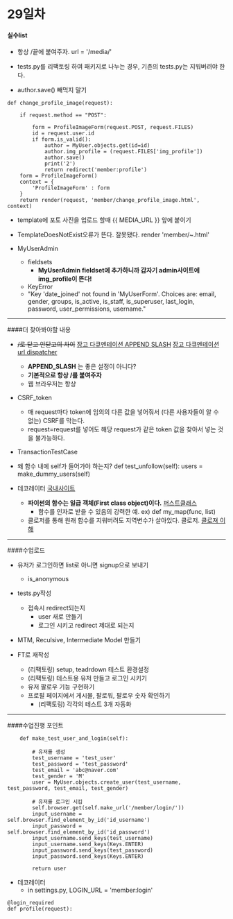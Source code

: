 # 29일차 

#### 실수list 
- 항상 /끝에 붙여주자. url = '/media/' 

- tests.py를 리팩토링 하여 패키지로 나누는 경우, 기존의 tests.py는 지워버려야 한다. 

- author.save() 빼먹지 말기 
```
def change_profile_image(request):

    if request.method == "POST":

        form = ProfileImageForm(request.POST, request.FILES)
        id = request.user.id
        if form.is_valid():
            author = MyUser.objects.get(id=id)
            author.img_profile = (request.FILES['img_profile'])
            author.save()
            print('2')
            return redirect('member:profile')
    form = ProfileImageForm()
    context = {
        'ProfileImageForm' : form
    }
    return render(request, 'member/change_profile_image.html', context)

```
- template에 포토 사진을 업로드 할때 {{ MEDIA_URL }} 앞에 붙이기  

- TemplateDoesNotExist오류가 뜬다. 잘못됐다. render 'member/~.html' 

- MyUserAdmin
	- fieldsets
		- __MyUserAdmin fieldset에 추가하니까 갑자기 admin사이트에  img_profile이 뜬다!__ 
	- KeyError
	- "Key 'date_joined' not found in 'MyUserForm'. Choices are: email, gender, groups, is_active, is_staff, is_superuser, last_login, password, user_permissions, username."


---
####더 찾아봐야할 내용 

- ~~/로 닫고 안닫고의 차이~~ [장고 다큐멘테이션 APPEND SLASH](https://docs.djangoproject.com/en/dev/ref/settings/#append-slash)
[장고 다큐멘테이션 url dispatcher](https://docs.djangoproject.com/en/1.10/topics/http/urls/)
	- __APPEND_SLASH__ 는 좋은 설정이 아니다? 
	- __기본적으로 항상 /를 붙여주자__
	-  웹 브라우저는 항상 

- CSRF_token 
	- 매 request마다 token에 임의의 다른 값을 넣어줘서 (다른 사용자들이 알 수 없는) CSRF를 막는다. 
	- request=request를 넣어도 해당 request가 같은 token 값을 찾아서 넣는 것을 불가능하다. 
	
- TransactionTestCase

- 왜 함수 내에 self가 들어가야 하는지? 
    def test_unfollow(self):
        users = make_dummy_users(self)

- 데코레이터 [국내사이트](http://jonnung.github.io/python/2015/08/17/python-decorator/)
	- __파이썬의 함수는 일급 객체(First class object)이다.__ [퍼스트클래스](http://schoolofweb.net/blog/posts/%ED%8C%8C%EC%9D%B4%EC%8D%AC-%ED%8D%BC%EC%8A%A4%ED%8A%B8%ED%81%B4%EB%9E%98%EC%8A%A4-%ED%95%A8%EC%88%98-first-class-function/)
		- 함수를 인자로 받을 수 있음의 강력한 예. ex) def my_map(func, list)
	- 클로저를 통해 원래 함수를 지워버려도 지역변수가 살아있다. 클로저. [클로져 이해](http://schoolofweb.net/blog/posts/%ED%8C%8C%EC%9D%B4%EC%8D%AC-%ED%81%B4%EB%A1%9C%EC%A0%80-closure/)
	


---

####수업로드 

- 유저가 로그인하면 list로 아니면 signup으로 보내기 
	- is_anonymous
	
- tests.py작성
	- 접속시 redirect되는지
		- user 새로 만들기
		- 로그인 시키고 redirect 제대로 되는지 

- MTM, Reculsive, Intermediate Model 만들기 

- FT로 재작성
	- (리팩토링) setup, teadrdown 테스트 환경설정 
	- (리팩토링) 테스트용 유저 만들고 로그인 시키기
	- 유저 팔로우 기능 구현하기 
	- 프로필 페이지에서 게시물, 팔로워, 팔로우 숫자 확인하기
		- (리팩토링) 각각의 테스트 3개 자동화 
	
---
####수업진행 포인트

```
    def make_test_user_and_login(self):
        
        # 유저를 생성
        test_username = 'test_user'
        test_password = 'test_password'
        test_email = 'abc@naver.com'
        test_gender = 'M'
        user = MyUser.objects.create_user(test_username, test_password, test_email, test_gender)

        # 유저를 로그인 시킴
        self.browser.get(self.make_url('/member/login/'))
        input_username = self.browser.find_element_by_id('id_username')
        input_password = self.browser.find_element_by_id('id_password')
        input_username.send_keys(test_username)
        input_username.send_keys(Keys.ENTER)
        input_password.send_keys(test_password)
        input_password.send_keys(Keys.ENTER)

        return user
```

- 데코레이터 
	- in settings.py, LOGIN_URL = 'member:login' 

```
@login_required
def profile(request):
```
